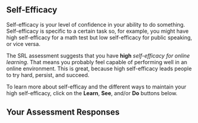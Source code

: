 ## Self-Efficacy

Self-efficacy is your level of confidence in your ability to do something. Self-efficacy is specific to a certain task so, for example, you might have high self-efficacy for a math test but low self-efficacy for public speaking, or vice versa. 

The SRL assessment suggests that you have **high** *self-efficacy for online learning*. That means you probably feel capable of performing well in an online environment. This is great, because high self-efficacy leads people to try hard, persist, and succeed.  

To learn more about self-efficay and the different ways to maintain your high self-efficacy, click on the **Learn**, **See**, and/or **Do** buttons below.

## Your Assessment Responses
